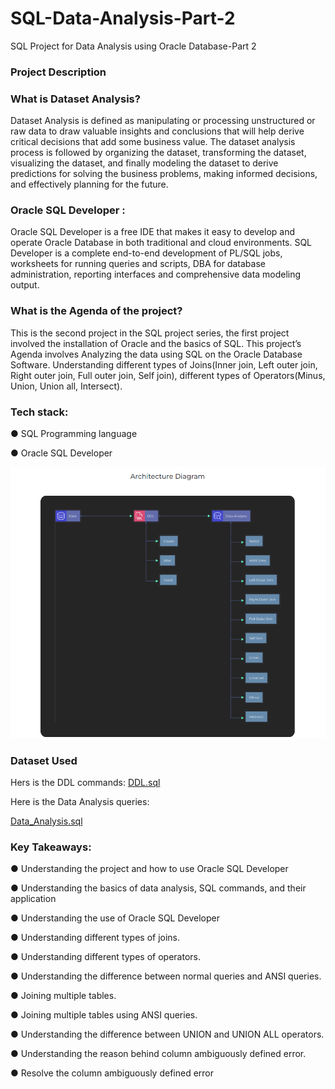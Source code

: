 # SQL-Data-Analysis-Part-2
SQL Project for Data Analysis using Oracle Database-Part 2

### Project Description

### What is Dataset Analysis? 
Dataset Analysis is defined as manipulating or processing unstructured or raw data to draw valuable insights and conclusions that will help derive critical decisions that add some business value. The dataset analysis process is followed by organizing the dataset, transforming the dataset, visualizing the dataset, and finally modeling the dataset to derive predictions for solving the business problems, making informed decisions, and effectively planning for the future.

### Oracle SQL Developer :
Oracle SQL Developer is a free IDE that makes it easy to develop and operate Oracle Database in both traditional and cloud environments. SQL Developer is a complete end-to-end development of PL/SQL jobs, worksheets for running queries and scripts,  DBA  for database administration, reporting interfaces and comprehensive data modeling output.

### What is the Agenda of the project? 
This is the second project in the SQL project series, the first project involved the installation of Oracle and the basics of SQL. This project’s Agenda involves Analyzing the data using SQL on the Oracle Database Software. Understanding different types of Joins(Inner join, Left outer join, Right outer join, Full outer join, Self join), different types of Operators(Minus, Union, Union all, Intersect). 

### Tech stack:  
● SQL Programming language

● Oracle SQL Developer

![Screenshot of a comment on a GitHub issue showing an image, added in the Markdown, of an Octocat smiling and raising a tentacle.](Architecture.png)


### Dataset Used

Hers is the DDL commands: [DDL.sql](https://github.com/Raghuraj-DataEngineer/SQL-Data-Analysis-Part-2/blob/main/DDL.sql)

Here is the Data Analysis queries:

[Data_Analysis.sql](https://github.com/Raghuraj-DataEngineer/SQL-Data-Analysis-Part-2/blob/main/Data_Analysis.sql)


### Key Takeaways:

● Understanding the project and how to use Oracle SQL Developer

● Understanding the basics of data analysis, SQL commands, and their application

● Understanding the use of Oracle SQL Developer

● Understanding different types of joins.

● Understanding different types of operators.

● Understanding the difference between normal queries and ANSI queries.

● Joining multiple tables.

● Joining multiple tables using ANSI queries.

● Understanding the difference between UNION and UNION ALL operators.

● Understanding the reason behind column ambiguously defined error.

● Resolve the column ambiguously defined error

